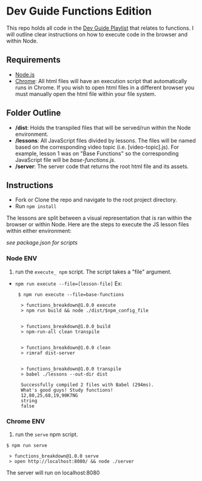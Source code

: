 # Dev Guide Functions Edition

This repo holds all code in the [Dev Guide Playlist](https://www.youtube.com/playlist?list=PLRq7FfI6aZt4QpOy-8ccgEy2lPmRrjwKZ) that relates to functions. I will outline clear instructions on how to execute code in the browser and within Node.

## Requirements

- [Node.js](https://nodejs.org/)
- [Chrome](https://www.google.com/chrome/): All html files will have an execution script that automatically runs in Chrome. If you wish to open html files in a different browser you must manually open the html file within your file system.

## Folder Outline

- **/dist**: Holds the transpiled files that will be served/run within the Node environment.
- **/lessons**: All JavaScript files divided by lessons. The files will be named based on the corresponding video topic (i.e. [video-topic].js). For example, lesson 1 was on "Base Functions" so the corresponding JavaScript file will be _base-functions.js_.
- **/server**: The server code that returns the root html file and its assets.

## Instructions

- Fork or Clone the repo and navigate to the root project directory.
- Run `npm install`

The lessons are split between a visual representation that is ran within the browser or within Node. Here are the steps to execute the JS lesson files within either environment:

*see package.json for scripts*

### Node ENV

1. run the `execute_ npm` script. The script takes a "file" argument.

- `npm run execute --file=[lesson-file]`
  Ex: 
  
  ```
   $ npm run execute --file=base-functions
  
    > functions_breakdown@1.0.0 execute
    > npm run build && node ./dist/$npm_config_file


    > functions_breakdown@1.0.0 build
    > npm-run-all clean transpile


    > functions_breakdown@1.0.0 clean
    > rimraf dist-server


    > functions_breakdown@1.0.0 transpile
    > babel ./lessons --out-dir dist

    Successfully compiled 2 files with Babel (294ms).
    What's good guys! Study functions!
    12,80,25,68,19,90K7NG
    string
    false
    ```

### Chrome ENV

1. run the `serve` npm script.

  ```
  $ npm run serve
  
   > functions_breakdown@1.0.0 serve
   > open http://localhost:8080/ && node ./server
  ```

The server will run on localhost:8080
